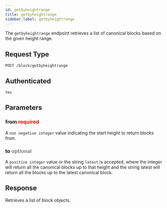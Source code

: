 ```yaml
---
id: getbyheightrange
title: getbyheightrange
sidebar_label: getbyheightrange
---
```


The `getbyheightrange` endpoint retrieves a list of canonical blocks based on the given height range.

## Request Type

```
POST /block/getbyheightrange
```

## Authenticated

```
Yes
```

## Parameters

### from <span style="color:red">required</span>

A `non negative integer` value indicating the start height to return blocks from.

### to <span style="color:grey">optional</span>

A `positive integer` value or the string `latest` is accepted, where the integer will return all the canonical blocks up to that height and the string latest will return all the blocks up to the latest canonical block.

## Response

Retrieves a list of block objects.
